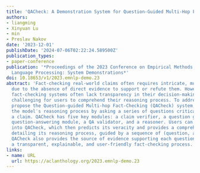 ```yaml
---
title: 'QACheck: A Demonstration System for Question-Guided Multi-Hop Fact-Checking'
authors:
- liangming
- Xinyuan Lu
- min
- Preslav Nakov
date: '2023-12-01'
publishDate: '2024-07-06T02:22:24.589500Z'
publication_types:
- paper-conference
publication: '*Proceedings of the 2023 Conference on Empirical Methods in Natural
  Language Processing: System Demonstrations*'
doi: 10.18653/v1/2023.emnlp-demo.23
abstract: 'Fact-checking real-world claims often requires intricate, multi-step reasoning
  due to the absence of direct evidence to support or refute them. However, existing
  fact-checking systems often lack transparency in their decision-making, making it
  challenging for users to comprehend their reasoning process. To address this, we
  propose the Question-guided Multi-hop Fact-Checking (QACheck) system, which guides
  the model′s reasoning process by asking a series of questions critical for verifying
  a claim. QACheck has five key modules: a claim verifier, a question generator, a
  question-answering module, a QA validator, and a reasoner. Users can input a claim
  into QACheck, which then predicts its veracity and provides a comprehensive report
  detailing its reasoning process, guided by a sequence of (question, answer) pairs.
  QACheck also provides the source of evidence supporting each question, fostering
  a transparent, explainable, and user-friendly fact-checking process.'
links:
- name: URL
  url: https://aclanthology.org/2023.emnlp-demo.23
---
```

